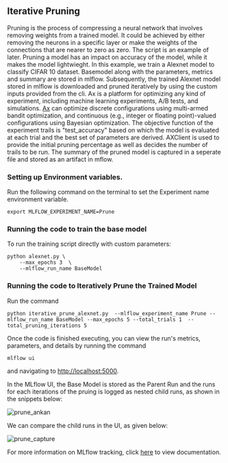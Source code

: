 ## Iterative Pruning
Pruning is the process of compressing a neural network that involves removing weights from a trained model.
It could be achieved by either removing the neurons in a specific layer or make the weights of the connections 
that are nearer to zero as zero. The script is an example of later. Pruning a model has an impact on
accuracy of the model, while it makes the model lightwieght. In this example, we train a Alexnet model to classify 
CIFAR 10 dataset. Basemodel along with the parameters, metrics and summary are stored in mlflow.
Subsequently, the trained Alexnet model stored in mlflow is downloaded and pruned iteratively by using the custom 
inputs provided from the cli. Ax is a platform for optimizing any kind of experiment, including machine learning experiments,
A/B tests, and simulations. [Ax](https://ax.dev/docs/why-ax.html) can optimize discrete configurations using multi-armed bandit optimization,
and continuous (e.g., integer or floating point)-valued configurations using Bayesian optimization. The objective function of the experiment
trails is "test_accuracy" based on which the model is evaluated at each trial and the best set of parameters are derived.
AXClient is used to provide the initial pruning percentage as well as decides the number
of trails to be run. The summary of the pruned model is captured in a seperate file and stored as an artifact in mflow.

### Setting up Environment variables.

Run the following command on the terminal to set the Experiment name environment variable.

`export MLFLOW_EXPERIMENT_NAME=Prune`

### Running the code to train the base model


To run the training script directly with custom parameters:
```
python alexnet.py \
    --max_epochs 3  \
    --mlflow_run_name BaseModel
```


### Running the code to Iteratively Prune the Trained Model

Run the command

 `python iterative_prune_alexnet.py  --mlflow_experiment_name Prune --mlflow_run_name BaseModel --max_epochs 5 --total_trials 1  --total_pruning_iterations 5`
  

Once the code is finished executing, you can view the run's metrics, parameters, and details by running the command

```
mlflow ui
```

and navigating to [http://localhost:5000](http://localhost:5000).

In the MLflow UI, the Base Model is stored as the Parent Run and the runs for each iterations of the pruing is logged as nested child runs, as shown in the
snippets below:

![prune_ankan](https://user-images.githubusercontent.com/51693147/100785435-a66d6e80-3436-11eb-967a-c96b23625d1c.JPG)

We can compare the child runs in the UI, as given below:

![prune_capture](https://user-images.githubusercontent.com/51693147/100785071-2515dc00-3436-11eb-8e3a-de2d569287e6.JPG)

For more information on MLflow tracking, click [here](https://www.mlflow.org/docs/latest/tracking.html#mlflow-tracking) to view documentation.
